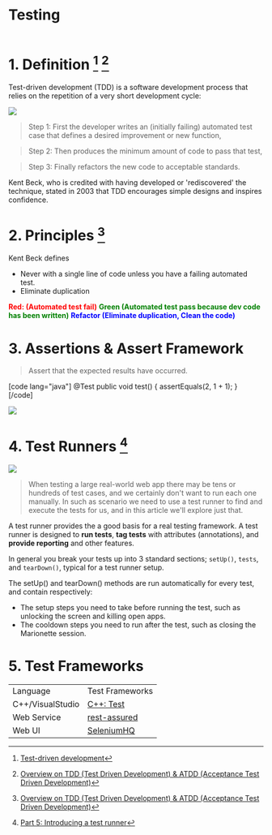 # Testing

<img src="http://elstarit.nl/wp-content/uploads/2014/08/UNIT_TEST_TDD.png" alt="" />

# 1. Definition [^1] [^2]
Test-driven development (TDD) is a software development process that relies on the repetition of a very short development cycle:

![](http://image.slidesharecdn.com/presentationontddatdd-100216123440-phpapp02/95/overview-on-tdd-test-driven-development-atdd-acceptance-test-driven-development-27-1024.jpg?cb=1266325710)

> Step 1: First the developer writes an (initially failing) automated test case that defines a desired improvement or new function,

> Step 2: Then produces the minimum amount of code to pass that test,

> Step 3: Finally refactors the new code to acceptable standards.

Kent Beck, who is credited with having developed or 'rediscovered' the technique, stated in 2003 that TDD encourages simple designs and inspires confidence.

# 2. Principles [^2]

Kent Beck defines

* Never with a single line of code unless you have a failing automated test.
* Eliminate duplication

**<span style="color: red">Red: (Automated test fail)</span>**
**<span style="color: green">Green (Automated test pass because dev code has been written)</span>**
**<span style="color: blue">Refactor (Eliminate duplication, Clean the code)</span>**

# 3. Assertions & Assert Framework

<blockquote>
  Assert that the expected results have occurred.
</blockquote>

[code lang="java"]
@Test
public void test() {
    assertEquals(2, 1 + 1);
}
[/code]

![](https://lh3.googleusercontent.com/7Al53UeVble_p8m_JytrrRgVObvFZmw-sbCT9Q4bXzY4PcCjWFVsTG6MRVZdaBlke9CoTtRkyhwGwQ=w673-h242-no)

# 4. Test Runners [^3]

![](http://blog.excastle.com/images/resharper/UnitTestRunner.png)

> When testing a large real-world web app there may be tens or hundreds of test cases, and we certainly don't want to run each one manually. In such as scenario we need to use a test runner to find and execute the tests for us, and in this article we'll explore just that.

A test runner provides the a good basis for a real testing framework. A test runner is designed to **run tests**, **tag tests** with attributes (annotations), and **provide reporting** and other features.

In general you break your tests up into 3 standard sections; `setUp()`, `tests`, and `tearDown()`, typical for a test runner setup.

The setUp() and tearDown() methods are run automatically for every test, and contain respectively:

* The setup steps you need to take before running the test, such as unlocking the screen and killing open apps.
* The cooldown steps you need to run after the test, such as closing the Marionette session.



# 5. Test Frameworks

<table>
<tr>
<td>Language</td>
<td>Test Frameworks</td>
</tr>

<tr>
<td>C++/VisualStudio</td>
<td><a href="http://magizbox.com/index.php/code/cc/test-c/">C++: Test</a></td>
</tr>
<tr>
<td>Web Service</td>
<td><a href="https://github.com/jayway/rest-assured">rest-assured</a></td>
</tr>

<tr>
<td>Web UI</td>
<td><a href="http://www.seleniumhq.org/">SeleniumHQ</a></td>
</tr>

</table>

[^1]: [Test-driven development](https://en.wikipedia.org/wiki/Test-driven_development)
[^2]: [Overview on TDD (Test Driven Development) & ATDD (Acceptance Test Driven Development)](http://www.slideshare.net/tiemoon/overview-on-tdd-test-driven-development-atdd-acceptance-test-driven-development)
[^3]: [Part 5: Introducing a test runner](https://developer.mozilla.org/en-US/docs/Archive/Firefox_OS/Automated_testing/gaia-ui-tests/Part_5_Introducing_a_test_runner)


